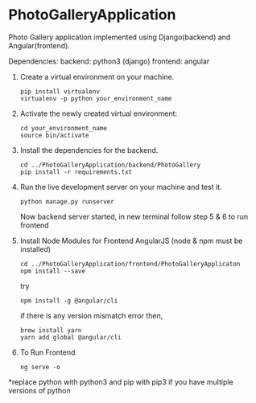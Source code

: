 # PhotoGalleryApplication
Photo Gallery application implemented using Django(backend) and Angular(frontend).

Dependencies:
    backend: python3 (django)
    frontend: angular

1. Create a virtual environment on your machine. 
    ```
    pip install virtualenv
    virtualenv -p python your_environment_name
    ```
    
2. Activate the newly created virtual environment:
    ```
    cd your_environment_name
    source bin/activate
    ```
   
3. Install the dependencies for the backend.
    ```
    cd ../PhotoGalleryApplication/backend/PhotoGallery
    pip install -r requirements.txt
    ```
  
4. Run the live development server on your machine and test it.
    ```
    python manage.py runserver
    ```
    Now backend server started, in new terminal follow step 5 & 6 to run frontend

5. Install Node Modules for Frontend AngularJS (node & npm must be installed)
   ```
   cd ../PhotoGalleryApplication/frontend/PhotoGalleryApplicaton
   npm install --save
   ```
   try
   ```
   npm install -g @angular/cli   
   ```
   if there is any version mismatch error then,
   ```
   brew install yarn
   yarn add global @angular/cli
   ```

6. To Run Frontend 
    ```
   ng serve -o
   ```   
*replace python with python3 and pip with pip3 if you have multiple versions of python